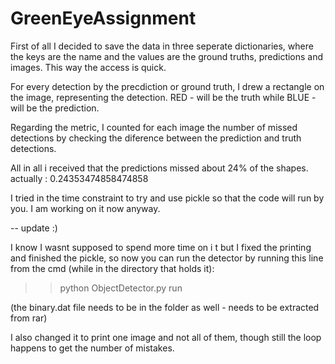 # GreenEyeAssignment

First of all I decided to save the data in three seperate dictionaries, where the keys are the name and the values are the ground truths,
predictions and images. This way the access is quick.

For every detection by the precdiction or ground truth, I drew a rectangle on the image, representing the detection.
RED - will be the truth while BLUE - will be the prediction.

Regarding the metric, I counted for each image the number of missed detections by checking the diference between the prediction and truth detections.

All in all i received that the predictions missed about 24% of the shapes. actually : 0.24353474858474858

I tried in the time constraint to try and use pickle so that the code will run by you. I am working on it now anyway.


-- update :)

I know  I wasnt supposed to spend more time on i t but I fixed the printing and finished the pickle,
so now you can run the detector by running this line from the cmd (while in the directory that holds it): 
>> python ObjectDetector.py run

(the binary.dat file needs to be in the folder as well - needs to be extracted from rar)


I also changed it to print one image and not all of them, though still the loop happens to get the number of mistakes.




